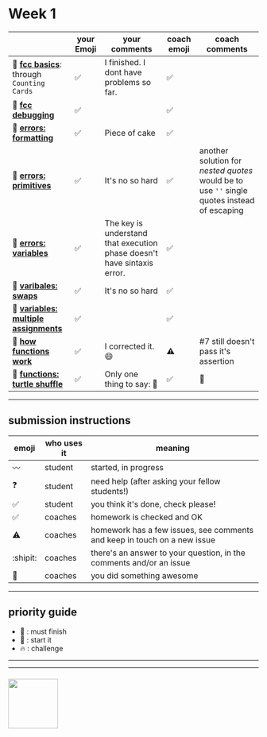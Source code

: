 # Week 1

|  | your Emoji | your comments | coach emoji | coach comments |
| --- | --- | --- | --- | --- |
| :seedling: __[fcc basics](./fcc-basic-js-pt-1.md)__: through ```Counting Cards``` |:white_check_mark:  |I finished. I dont have problems so far.  | :white_check_mark: | |
| :dash: __[fcc debugging](./fcc-debugging.md)__ | :white_check_mark:| | :white_check_mark: | |
| :seedling: __[errors: formatting](./jl-errors-formatting.md)__ |:white_check_mark:  | Piece of cake | :white_check_mark: | |
| :seedling: __[errors: primitives](./jl-errors-primitive-types.md)__ | :white_check_mark:|  It's no so hard| :white_check_mark: | another solution for _nested quotes_ would be to use ```''``` single quotes instead of escaping |
| :seedling: __[errors: variables](./jl-errors-variables.md)__ |  :white_check_mark:| The key is understand that execution phase doesn't have sintaxis error. | :white_check_mark: | |
| :seedling: __[varibales: swaps](./jl-variables-swaps.md)__ | :white_check_mark: |It's no so hard | :white_check_mark: | |
| :dash: __[variables: multiple assignments](./jl-variables-multiple.md)__ | :white_check_mark: | | :white_check_mark: | |
| :seedling: __[how functions work](./jl-functions.md)__ |:white_check_mark: | I corrected it. :smile: | :warning: | #7 still doesn't pass it's assertion |
| :dash: __[functions: turtle shuffle](./jl-turtle-shuffle.md)__ |:white_check_mark:  | Only one thing to say: :turtle: | :white_check_mark: | :turtle: |

---


## submission instructions

| emoji | who uses it | meaning |
| --- | --- | --- |
|  :wavy_dash: | student | started, in progress  | 
| :question: | student | need help (after asking your fellow students!) | 
| :white_check_mark: | student | you think it's done, check please! | 
| :white_check_mark: | coaches | homework is checked and OK |
| :warning: | coaches | homework has a few issues, see comments and keep in touch on a new issue |
| :shipit: | coaches | there's an answer to your question, in the comments and/or an issue  | 
| :star2: | coaches | you did something awesome |

---

## priority guide

* :seedling: : must finish
* :dash: : start it
* :fire: : challenge

___
___
### <a href="https://hackyourfuture.be" target="_blank"><img src="https://pbs.twimg.com/profile_images/984474625009741824/Bs_qKx6-_400x400.jpg" width="100" height="100"></img></a>

